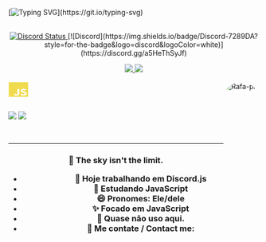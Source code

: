 
[![Typing SVG](https://readme-typing-svg.herokuapp.com?color=ba60ff&lines=My+Profile.)](https://git.io/typing-svg)

<p align="center">
    <br>
  <a href="https://discord.com/users/794015673184419881" target="_blank">
    <img width="45%" src="https://lanyard.cnrad.dev/api/794015673184419881?bg=151515&borderRadius=5px" alt="Discord Status"/>
    </a>
[![Discord](https://img.shields.io/badge/Discord-7289DA?style=for-the-badge&logo=discord&logoColor=white)](https://discord.gg/a5HeThSyJf)


<div align="center">

  <a href="https://github.com/Therenss">

  <img height="180em" src="https://github-readme-stats.vercel.app/api?username=Therenss&show_icons=true&theme=dark&include_all_commits=true&count_private=true"/>

  <img height="180em" src="https://github-readme-stats.vercel.app/api/top-langs/?username=Therenss&layout=compact&langs_count=7&true&theme=midnight-purple"/>

</div>

<div style="display: inline_block"><br>

  <img align="center" alt="Rafa-Js" height="30" width="40" src="https://raw.githubusercontent.com/devicons/devicon/master/icons/javascript/javascript-plain.svg">

  <img align="right" alt="Rafa-pic" height="150" style="border-radius:50px;" src="https://media.discordapp.net/attachments/916311269190021132/921082897455259690/image3-3.gif?width=300&height=300">

</div>

##

 

<div> 


  
  <a href="https://twitter.com/Therensss?t=tHn6wCC03jkvfB-NVszEQg&s=09" target="_blank"><img src="https://img.shields.io/badge/Twitter-1DA1F2?style=for-the-badge&logo=twitter&logoColor=white" target="_blank"></a>
  <a href="https://discord.gg/a5HeThSyJf" target="_blank"><img src="https://img.shields.io/badge/Discord-7289DA?style=for-the-badge&logo=discord&logoColor=white" target="_blank"></a> 


<br>


</div>

<hr>

<h3 align='center'>
    🚀 The sky isn't the limit.


- 🔭 Hoje trabalhando em Discord.js
- 🌱 Estudando JavaScript
- 😄 Pronomes: Ele/dele
- ✨ Focado em JavaScript
- 🎈 Quase não uso aqui.
- 🦊 Me contate / Contact me:

